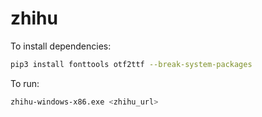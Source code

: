 # zhihu

To install dependencies:

```bash
pip3 install fonttools otf2ttf --break-system-packages
```

To run:

```bash
zhihu-windows-x86.exe <zhihu_url>
```

